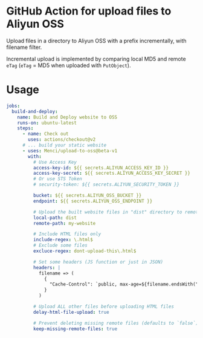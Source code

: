 # GitHub Action for upload files to Aliyun OSS

Upload files in a directory to Aliyun OSS with a prefix incrementally, with filename filter.

Incremental upload is implemented by comparing local MD5 and remote `eTag` (`eTag` = MD5 when uploaded with `PutObject`).

# Usage

```yaml
jobs:
  build-and-deploy:
    name: Build and Deploy website to OSS
    runs-on: ubuntu-latest
    steps:
      - name: Check out
        uses: actions/checkout@v2
      # ... build your static website
      - uses: Menci/upload-to-oss@beta-v1
        with:
          # Use Access Key
          access-key-id: ${{ secrets.ALIYUN_ACCESS_KEY_ID }}
          access-key-secret: ${{ secrets.ALIYUN_ACCESS_KEY_SECRET }}
          # Or use STS Token
          # security-token: ${{ secrets.ALIYUN_SECURITY_TOKEN }}

          bucket: ${{ secrets.ALIYUN_OSS_BUCKET }}
          endpoint: ${{ secrets.ALIYUN_OSS_ENDPOINT }}

          # Upload the built website files in "dist" directory to remote "my-website/" prefix
          local-path: dist
          remote-path: my-website

          # Include HTML files only
          include-regex: \.html$
          # Exclude some files
          excluce-regex: dont-upload-this\.html$

          # Set some headers (JS function or just in JSON)
          headers: |
            filename => (
              {
                "Cache-Control": `public, max-age=${filename.endsWith(".html") ? 60 : 604800}`
              }
            )

          # Upload ALL other files before uploading HTML files
          delay-html-file-upload: true

          # Prevent deleting missing remote files (defaults to `false`)
          keep-missing-remote-files: true
```
